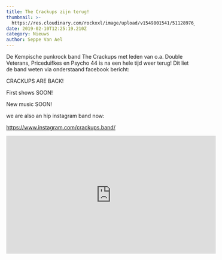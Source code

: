 ```yaml
---
title: The Crackups zijn terug!
thumbnail: >-
  https://res.cloudinary.com/rockxxl/image/upload/v1549801541/51128976_2574404282576717_2776009054722457600_n.jpg
date: 2019-02-10T12:25:19.210Z
category: Nieuws
author: Seppe Van Ael
---
```

De Kempische punkrock band The Crackups met leden van o.a. Double Veterans, Priceduifkes en Psycho 44 is na een hele tijd weer terug! Dit liet de band weten via onderstaand facebook bericht: 



CRACKUPS ARE BACK!

First shows SOON! 

New music SOON!

we are also an hip instagram band now: 

https://www.instagram.com/crackups.band/

<iframe width="560" height="315" src="https://www.youtube.com/embed/VwmEZXka1FY" frameborder="0" allow="accelerometer; autoplay; encrypted-media; gyroscope; picture-in-picture" allowfullscreen></iframe>
